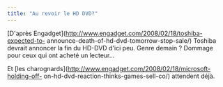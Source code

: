 ```yaml
---
title: "Au revoir le HD DVD?"
---
```


[D'après Engadget](http://www.engadget.com/2008/02/18/toshiba-expected-to-
announce-death-of-hd-dvd-tomorrow-stop-sale/) Toshiba devrait annoncer la fin
du HD-DVD d'ici peu. Genre demain ? Dommage pour ceux qui ont acheté un
lecteur...

Et [les charognards](http://www.engadget.com/2008/02/18/microsoft-holding-off-
on-hd-dvd-reaction-thinks-games-sell-co/) attendent déjà.

